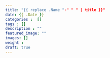 ```yaml
---
title: "{{ replace .Name "-" " " | title }}"
date: {{ .Date }}
categories :  []
tags : []
description : ""
featured_image: ""
images: []
weight : 
draft: true
---
```


<!--more-->
